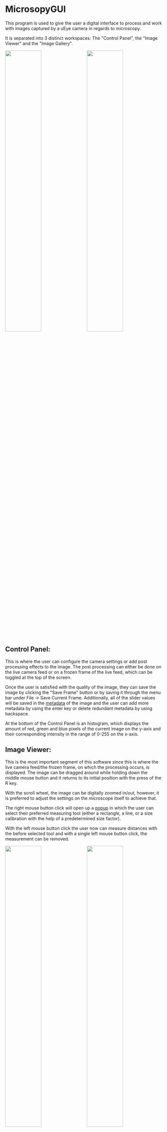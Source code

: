 # MicrosopyGUI
This program is used to give the user a digital interface to process and work with images captured by a uEye camera in regards to microscopy. 

It is separated into 3 distinct workspaces: The "Control Panel", the "Image Viewer" and the "Image Gallery".  

<p>
  <img width="48%" src="https://user-images.githubusercontent.com/74535078/129679506-115af088-4316-46bd-9fcc-c677359742ce.PNG"/>
  <img align="right" width="48%" src="https://user-images.githubusercontent.com/74535078/129680899-ea09e08f-7245-457f-9d13-1142ca62d761.PNG"/>
</p>

## Control Panel:
This is where the user can configure the camera settings or add post processing effects to the image. The post processing can either be done on the live camera feed or on a frozen frame of the live feed, which can be toggled at the top of the screen. 

Once the user is satisfied with the quality of the image, they can save the image by clicking the "Save Frame" button or by saving it through the menu bar under File -> Save Current Frame. Additionally, all of the slider values will be saved in the [metadata](https://user-images.githubusercontent.com/74535078/129571256-ea9d4cba-2f76-4c79-bc6d-88285dfc61f5.PNG) of the image and the user can add more metadata by using the enter key or delete redundant metadata by using backspace.

At the bottom of the Control Panel is an histogram, which displays the amount of red, green and blue pixels of the current image on the y-axis and their corresponding intensity in the range of 0-255 on the x-axis.

##  Image Viewer:

This is the most important segment of this software since this is where the live camera feed/the frozen frame, on which the processing occurs, is displayed.
The image can be dragged around while holding down the middle mouse button and it returns to its initial position with the press of the R key.

With the scroll wheel, the image can be digitally zoomed in/out, however, it is preferred to adjust the settings on the microscope itself to achieve that.

The right mouse button click will open up a [popup](https://user-images.githubusercontent.com/74535078/129575532-65981763-877c-4159-aa08-f3193cd1fef2.png) in which the user can select their preferred measuring tool (either a rectangle, a line, or a size calibration with the help of a predetermined size factor).

With the left mouse button click the user now can measure distances with the before selected tool and with a single left mouse button click, the measurement can be removed.  

<p>
  <img width="48%" src="https://user-images.githubusercontent.com/74535078/129682106-c1f2eb5a-d7f6-4e0c-8504-02604f80ffd6.PNG"/>
  <img align="right" width="48%" src="https://user-images.githubusercontent.com/74535078/129682008-417787d3-305b-4370-b795-a9907c9a158f.PNG"/>
</p>


## Image Gallery

The Image Gallery contains all of the images which are in the folder that is currently chosen.
The path of the current folder can be viewed in the setting tab of the menu bar and changed with the "Change Image Gallery Folder" tab.

By double-clicking any of the shown images, the image itself will be displayed in the Image Viewer for further postprocessing or analysis.

By hovering long enough over one image, its name is going to show up as a tooltip.

To delete one of the images, [right-click](https://user-images.githubusercontent.com/74535078/129578381-9e50dc02-70d1-46fb-be63-cfe3eeb3319e.png) on the image and press the delete button. With this, the user can also edit the metadata of any given image.

## Keybinds
<pre>
RMB:                   Select measuring tool
Shift + LMB:           Alternative measuring mode
Middle mouse button:   Move image
Mousewheel:            Zoom in on image
RMB on Image Gallery:  Edit metadata or delete image 

R:                     Reset image position
F1:                    Open settings
F5:                    Reload Camera
CTRL + S:              Save image
CTRL + SHIFT + S:      Save config
CTRL + O:              Load config
CTRL + L:              Activate live feed
CTRL + F:              Freeze camera
ESC:                   Close any window
</pre>
